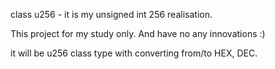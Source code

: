 class u256 - it is my unsigned int 256 realisation.

This project for my study only. And have no any innovations :)

it will be u256 class type with converting from/to HEX, DEC.